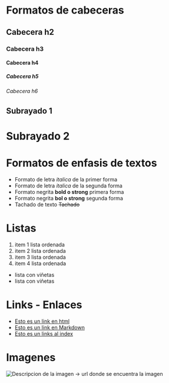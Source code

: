# Formatos de cabeceras
## Cabecera h2
### Cabecera h3
#### Cabecera h4
##### Cabecera h5
###### Cabecera h6

Subrayado 1
----------

Subrayado 2
===========

# Formatos de enfasis de textos
- Formato de letra *italica* de la primer forma
- Formato de letra _italica_ de la segunda forma
- Formato negrita **bold o strong** primera forma
- Formato negrita __bol o strong__ segunda forma
- Tachado de texto ~~Tachado~~

# Listas
1. item 1 lista ordenada
2. item 2 lista ordenada
2. item 3 lista ordenada
2. item 4 lista ordenada

- lista con viñetas
- lista con viñetas

# Links - Enlaces
- <a href="http://google.com"> Esto es un link en html</a>
- [Esto es un link en Markdown](http://www.google.com)
- [Esto es un links al index](index.html)

# Imagenes
![Descripcion de la imagen -> url donde se encuentra la imagen](https://kinsta.com/es/wp-content/uploads/sites/8/2018/05/qu%C3%A9-es-github-1.png)

